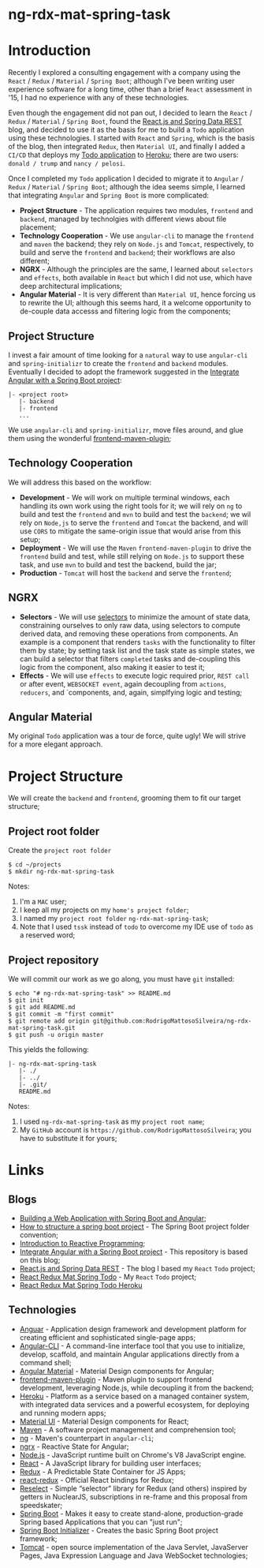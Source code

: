# ng-rdx-mat-spring-task

# Introduction
Recently I explored a consulting engagement with a company using the `React` / `Redux` / `Material` / `Spring Boot`; although I've been writing user experience software for a long time, other than a brief `React` assessment in '15, I had no experience with any of these technologies. 

Even though the engagement did not pan out, I decided to learn the `React` / `Redux` / `Material` / `Spring Boot`, found the [React.js and Spring Data REST](https://spring.io/guides/tutorials/react-and-spring-data-rest/) blog, and decided to use it as the basis for me to build a `Todo` application using these technologies. I started with `React` and `Spring`, which is the basis of the blog, then integrated `Redux`, then `Material UI`, and finally I added a `CI/CD` that deploys my [Todo application](https://github.com/RodrigoMattosoSilveira/react-rdx-mat-spring-todo) to [Heroku](https://react-springboot-todo.herokuapp.com//); there are two users: `donald / trump` and `nancy / pelosi`.

Once I completed my `Todo` application I decided to migrate it to `Angular` / `Redux` / `Material` / `Spring Boot`; although the idea seems simple, I learned that integrating `Angular` and `Spring Boot` is more complicated:
* **Project Structure** - The application requires two modules, `frontend` and `backend`, managed by technolgies with different views about file placement;
* **Technology Cooperation** - We use `angular-cli` to manage the `frontend` and `maven` the backend; they rely on `Node.js` and `Tomcat`, respectively, to build and serve the `frontend` and `backend`; their workflows are also different;
* **NGRX** - Although the principles are the same, I learned about `selectors` and `effects`, both available in `React` but which I did not use, which have deep architectural implications;
* **Angular Material** - It is very different than `Material UI`, hence forcing us to rewrite the UI; although this seems hard, it a welcome opportunity to de-couple data accesss and filtering logic from the components;
## Project Structure
I invest a fair amount of time looking for a `natural` way to use `angular-cli` and `spring-initializr` to create the `frontend` and `backend` modules. Eventually I decided to adopt the framework suggested in the [Integrate Angular with a Spring Boot project](https://keepgrowing.in/java/springboot/integrate-angular-with-a-spring-boot-project/):
````text
|- <project root>
   |- backend
   |- frontend
   ...
````
We use `angular-cli` and `spring-initializr`, move files around, and glue them using the wonderful [frontend-maven-plugin](https://github.com/eirslett/frontend-maven-plugin);

## Technology Cooperation
We will address this based on the workflow:
* **Development** - We will work on multiple terminal windows, each handling its own work using the right tools for it; we will rely on `ng` to build and test the `frontend` and `mvn` to build and test the `backend`; we wil rely on `Node,js` to serve the `frontend` and `Tomcat` the backend, and will use `CORS` to mitigate the same-origin issue that would arise from this setup; 
* **Deployment** - We will use the `Maven` `frontend-maven-plugin` to drive the `frontend` build and test, while still relying on `Node.js` to support these task, and use `mvn` to build and test the backend, build the jar;
* **Production** - `Tomcat` will host the `backend` and serve the `frontend`;

## NGRX
* **Selectors** - We will use [selectors](https://github.com/reduxjs/reselect) to minimize the amount of state data, constraining ourselves to only raw data, using selectors to compute derived data, and removing these operations from components. An example is a component that renders `tasks` with the functionality to filter them by state; by setting task list and the task state as simple states, we can build a selector that filters `completed` tasks and de-coupling this logic from the component, also making it easier to test it;
* **Effects** - We will use `effects` to execute logic required prior, `REST call` or after event, `WEBSOCKET event`, again decoupling from `actions`, `reducers`, and `components, and, again, simplfying logic and testing;

## Angular Material
My original `Todo` application was a tour de force, quite ugly! We will strive for a more elegant approach.

# Project Structure
We will create the `backend` and `frontend`, grooming them to fit our target structure;
## Project root folder
Create the `project root folder`
````shell script
$ cd ~/projects
$ mkdir ng-rdx-mat-spring-task
````
Notes:
1. I'm a `MAC` user;
1. I keep all my projects on my `home's project folder`;
1. I named my `project root folder` `ng-rdx-mat-spring-task`;
1. Note that I used `tssk` instead of `todo` to overcome my IDE use of `todo` as a reserved word;

## Project repository
We will commit our work as we go along, you must have `git` installed:
````shell script
$ echo "# ng-rdx-mat-spring-task" >> README.md
$ git init
$ git add README.md
$ git commit -m "first commit"
$ git remote add origin git@github.com:RodrigoMattosoSilveira/ng-rdx-mat-spring-task.git
$ git push -u origin master
````

This yields the following:
````text
|- ng-rdx-mat-spring-task
   |- ./
   |- ../
   |- .git/
   README.md
````
Notes:
1. I used `ng-rdx-mat-spring-task` as my `project root name`;
1. My `GitHub` account is `https://github.com/RodrigoMattosoSilveira`; you have to substitute it for yours;

# Links
## Blogs
  * [Building a Web Application with Spring Boot and Angular](https://www.baeldung.com/spring-boot-angular-web);
  * [How to structure a spring boot project](https://springhow.com/spring-boot-project-structure-and-convention/#:~:text=How%20to%20structure%20a%20spring%20boot%20project%3F%201,template%20engines%20by%20default.%20...%206%20pom.xml.%20) - The Spring Boot project folder convention;
  * [Introduction to Reactive Programming](https://dzone.com/articles/introduction-to-reactive-programming-2);
  * [Integrate Angular with a Spring Boot project](https://keepgrowing.in/java/springboot/integrate-angular-with-a-spring-boot-project/) - This repository is based on this blog;
  * [React.js and Spring Data REST](https://spring.io/guides/tutorials/react-and-spring-data-rest/) - The blog I based my `React` `Todo` project;
  * [React Redux Mat Spring Todo](https://github.com/RodrigoMattosoSilveira/react-rdx-mat-spring-todo/) - My `React` `Todo` project;
  * [React Redux Mat Spring Todo Heroku](https://react-springboot-todo.herokuapp.com/login)

## Technologies
  * [Anguar](https://angular.io/) - Application design framework and development platform for creating efficient and sophisticated single-page apps;
  * [Angular-CLI](https://angular.io/cli) - A command-line interface tool that you use to initialize, develop, scaffold, and maintain Angular applications directly from a command shell;
  * [Angular Material](https://material.angular.io/) - Material Design components for Angular;
  * [frontend-maven-plugin](https://github.com/eirslett/frontend-maven-plugin) - Maven plugin to support frontend development, leveraging Node.js, while decoupling it from the backend;
  * [Heroku](https://www.heroku.com/) - Platform as a service based on a managed container system, with integrated data services and a powerful ecosystem, for deploying and running modern apps;
  * [Material UI]() - Material Design components for React;
  * [Maven](https://maven.apache.org/) - A software project management and comprehension tool;
  * [ng](https://angular.io/cli) - Maven's counterpart in `angular-cli`;
  * [ngrx](https://ngrx.io/) - Reactive State for Angular;
  * [Node.js](https://nodejs.org/en/) - JavaScript runtime built on Chrome's V8 JavaScript engine.
  * [React](https://reactjs.org/) - A JavaScript library for building user interfaces;
  * [Redux](https://redux.js.org/) - A Predictable State Container for JS Apps;
  * [react-redux](https://react-redux.js.org/) - Official React bindings for Redux;
  * [Reselect](https://github.com/reduxjs/reselect) - Simple “selector” library for Redux (and others) inspired by getters in NuclearJS, subscriptions in re-frame and this proposal from speedskater;
  * [Spring Boot](https://spring.io/projects/spring-boot) - Makes it easy to create stand-alone, production-grade Spring based Applications that you can "just run";
  * [Spring Boot Initializer](https://start.spring.io/) - Creates the basic Spring Boot project framework;
  * [Tomcat](http://tomcat.apache.org/) - open source implementation of the Java Servlet, JavaServer Pages, Java Expression Language and Java WebSocket technologies;

